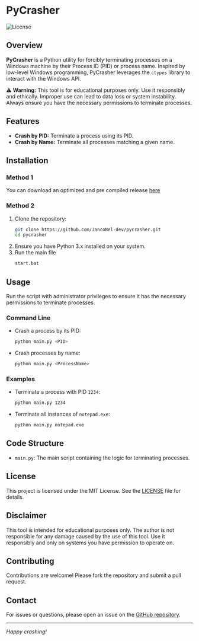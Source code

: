 # PyCrasher

![License](https://img.shields.io/badge/license-MIT-blue.svg)

## Overview

**PyCrasher** is a Python utility for forcibly terminating processes on a Windows machine by their Process ID (PID) or process name. Inspired by low-level Windows programming, PyCrasher leverages the `ctypes` library to interact with the Windows API.

⚠️ **Warning:** This tool is for educational purposes only. Use it responsibly and ethically. Improper use can lead to data loss or system instability. Always ensure you have the necessary permissions to terminate processes.

## Features

- **Crash by PID:** Terminate a process using its PID.
- **Crash by Name:** Terminate all processes matching a given name.

## Installation

### Method 1

You can download an optimized and pre compiled release [here](https://github.com/JancoNel-dev/PyCrasher/releases/tag/V1)

### Method 2

1. Clone the repository:
    ```bash
    git clone https://github.com/JancoNel-dev/pycrasher.git
    cd pycrasher
    ```
2. Ensure you have Python 3.x installed on your system.
3. Run the main file
    ```bash
    start.bat
    ```

## Usage

Run the script with administrator privileges to ensure it has the necessary permissions to terminate processes.

### Command Line

- Crash a process by its PID:
    ```bash
    python main.py <PID>
    ```

- Crash processes by name:
    ```bash
    python main.py <ProcessName>
    ```

### Examples

- Terminate a process with PID `1234`:
    ```bash
    python main.py 1234
    ```

- Terminate all instances of `notepad.exe`:
    ```bash
    python main.py notepad.exe
    ```

## Code Structure

- `main.py`: The main script containing the logic for terminating processes.

## License

This project is licensed under the MIT License. See the [LICENSE](LICENSE) file for details.

## Disclaimer

This tool is intended for educational purposes only. The author is not responsible for any damage caused by the use of this tool. Use it responsibly and only on systems you have permission to operate on.

## Contributing

Contributions are welcome! Please fork the repository and submit a pull request.

## Contact

For issues or questions, please open an issue on the [GitHub repository](https://github.com/yourusername/pycrasher).

---

*Happy crashing!*

